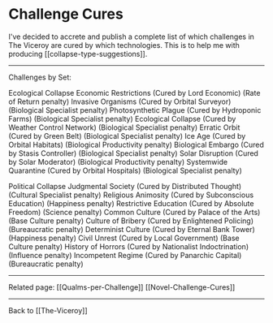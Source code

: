 # Challenge Cures

I've decided to accrete and publish a complete list of which challenges in The Viceroy are cured by which technologies.  This is to help me with producing [[collapse-type-suggestions]].

---
Challenges by Set:

Ecological Collapse
Economic Restrictions (Cured by Lord Economic) (Rate of Return penalty)
Invasive Organisms (Cured by Orbital Surveyor) (Biological Specialist penalty)
Photosynthetic Plague (Cured by Hydroponic Farms) (Biological Specialist penalty)
Ecological Collapse (Cured by Weather Control Network) (Biological Specialist penalty)
Erratic Orbit (Cured by Green Belt) (Biological Specialist penalty)
Ice Age (Cured by Orbital Habitats)  (Biological Productivity penalty)
Biological Embargo (Cured by Stasis Controller)  (Biological Specialist penalty)
Solar Disruption (Cured by Solar Moderator)  (Biological Productivity penalty)
Systemwide Quarantine (Cured by Orbital Hospitals) (Biological Specialist penalty)

Political Collapse
Judgmental Society (Cured by Distributed Thought) (Cultural Specialist penalty)
Religious Animosity (Cured by Subconscious Education)  (Happiness penalty)
Restrictive Education (Cured by Absolute Freedom)  (Science penalty)
Common Culture  (Cured by Palace of the Arts)  (Base Culture penalty)
Culture of Bribery  (Cured by Enlightened Policing)  (Bureaucratic penalty)
Determinist Culture  (Cured by Eternal Bank Tower)  (Happiness penalty)
Civil Unrest  (Cured by Local Government)  (Base Culture penalty)
History of Horrors (Cured by Nationalist Indoctrination)  (Influence penalty)
Incompetent Regime  (Cured by Panarchic Capital)  (Bureaucratic penalty)

---
Related page:
[[Qualms-per-Challenge]]
[[Novel-Challenge-Cures]]

---
Back to [[The-Viceroy]]

[//begin]: # "Autogenerated link references for markdown compatibility"
[Collapse Type Suggestions]: collapse-type-suggestions.md "Collapse Type Suggestions"
[The Viceroy]: The-Viceroy.md "The-Viceroy"
[//end]: # "Autogenerated link references"
